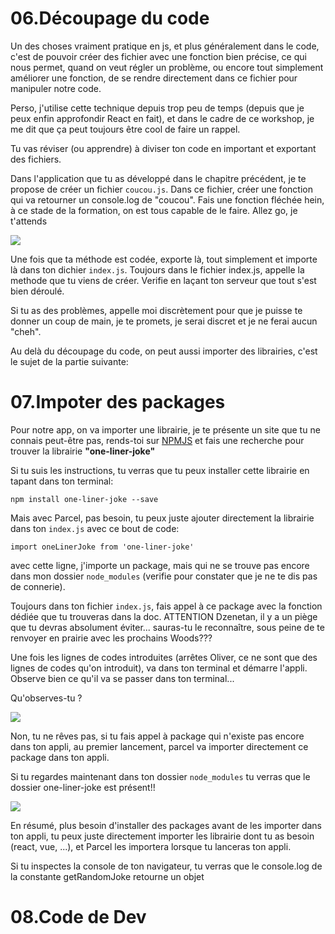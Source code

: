 <h1>06.Découpage du code</h1>

Un des choses vraiment pratique en js, et plus généralement dans le code, c'est de pouvoir créer des fichier avec une fonction bien précise, ce qui nous permet, quand on veut régler un problème, ou encore tout simplement améliorer une fonction, de se rendre directement dans ce fichier pour manipuler notre code.

Perso, j'utilise cette technique depuis trop peu de temps (depuis que je peux enfin approfondir React en fait), et dans le cadre de ce workshop, je me dit que ça peut toujours être cool de faire un rappel.

Tu vas réviser (ou apprendre) à diviser ton code en important et exportant des fichiers.

Dans l'application que tu as développé dans le chapitre précédent, je te propose de créer un fichier ```coucou.js```. Dans ce fichier, créer une fonction qui va retourner un console.log de "coucou".
Fais une fonction fléchée hein, à ce stade de la formation, on est tous capable de le faire. Allez go, je t'attends

<img src="https://media.giphy.com/media/26n6xBpxNXExDfuKc/giphy.gif" />

Une fois que ta méthode est codée, exporte là, tout simplement et importe là dans ton dichier ```index.js```. Toujours dans le fichier index.js, appelle la methode que tu viens de créer.
Verifie en laçant ton serveur que tout s'est bien déroulé.

Si tu as des problèmes, appelle moi discrètement pour que je puisse te donner un coup de main, je te promets, je serai discret et je ne ferai aucun "cheh".

Au delà du découpage du code, on peut aussi importer des librairies, c'est le sujet de la partie suivante:

<h1 id="package">07.Impoter des packages</h1>

Pour notre app, on va importer une librairie, je te présente un site que tu ne connais peut-être pas, rends-toi sur <a href="https://www.npmjs.com">NPMJS</a> et fais une recherche pour trouver la librairie <strong>"one-liner-joke"</strong>

Si tu suis les instructions, tu verras que tu peux installer cette librairie en tapant dans ton terminal:

```npm install one-liner-joke --save```

Mais avec Parcel, pas besoin, tu peux juste ajouter directement la librairie dans ton ```index.js``` avec ce bout de code:

```
import oneLinerJoke from 'one-liner-joke'
```
avec cette ligne, j'importe un package, mais qui ne se trouve pas encore dans mon dossier ```node_modules``` (verifie pour constater que je ne te dis pas de connerie).

Toujours dans ton fichier ```index.js```, fais appel à ce package avec la fonction dédiée que tu trouveras dans la doc.
ATTENTION Dzenetan, il y a un piège que tu devras absolument éviter... sauras-tu le reconnaître, sous peine de te renvoyer en prairie avec les prochains Woods???

Une fois les lignes de codes introduites (arrêtes Oliver, ce ne sont que des lignes de codes qu'on introduit), va dans ton terminal et démarre l'appli. Observe bien ce qu'il va se passer dans ton terminal...

Qu'observes-tu ?

<img src="https://raw.githubusercontent.com/GuyVil1/initiation-Parcel/master/onelinerjoke.png?token=ALENBOYLGRTCE3K3NZBEG5K5DOY2W" />

Non, tu ne rêves pas, si tu fais appel à package qui n'existe pas encore dans ton appli, au premier lancement, parcel va importer directement ce package dans ton appli.

Si tu regardes maintenant dans ton dossier ```node_modules``` tu verras que le dossier one-liner-joke est présent!!

<img src="https://media.giphy.com/media/3o6wrt2oHzXKtGDBaU/giphy.gif" />

En résumé, plus besoin d'installer des packages avant de les importer dans ton appli, tu peux juste directement importer les librairie dont tu as besoin (react, vue, ...), et Parcel les importera lorsque tu lanceras ton appli.

Si tu inspectes la console de ton navigateur, tu verras que le console.log de la constante getRandomJoke retourne un objet

<h1 id="code">08.Code de Dev</h1> 




